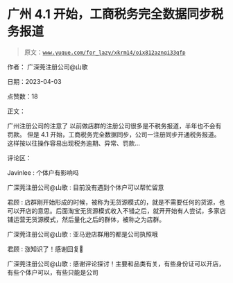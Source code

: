 # 广州 4.1 开始，工商税务完全数据同步税务报道

> 原文：[`www.yuque.com/for_lazy/xkrm14/oix812aznqi33qfp`](https://www.yuque.com/for_lazy/xkrm14/oix812aznqi33qfp)

作者： 广深莞注册公司@山歌

日期：2023-04-03

点赞数：18

正文：

广州注册公司的注意了 以前做店群的注册公司很多是不税务报道，半年也不会有罚款。 但是 4.1 开始，工商税务完全数据同步，公司一注册同步开通税务报道。 这样按以往操作容易出现税务逾期、异常、罚款…

评论区：

Javinlee : 个体户有影响吗

广深莞注册公司@山歌 : 目前没有遇到个体户可以帮忙留意

君顾 : 店群刚开始形成的时候，被称为无货源模式的，就是不需要任何的货源，也可以开店的意思。后面淘宝无货源模式收入不错之后，就开开始有人尝试，多家店铺运营无货源模式，然后量化之后的群体，被称之为店群。

广深莞注册公司@山歌 : 亚马逊店群用的都是公司执照哦

君顾 : 涨知识了！感谢回复🙏

广深莞注册公司@山歌 : 感谢评论探讨！主要和品类有关，有些身份证可以开店，有些个体户可以，有些只能是公司



